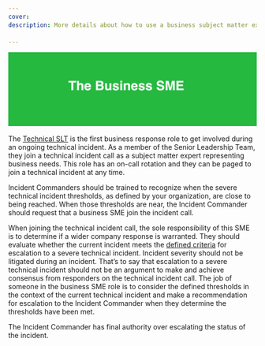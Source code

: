 ```yaml
---
cover:
description: More details about how to use a business subject matter expert to initiate a business incident

---
```

![Business SME](../assets/img/headers/Business_SME.png)

The [Technical SLT](../before/roles.md#technical-slt) is the first business response role to get involved during an ongoing technical incident. As a member of the Senior Leadership Team, they join a technical incident call as a subject matter expert representing business needs. This role has an on-call rotation and they can be paged to join a technical incident at any time.

Incident Commanders should be trained to recognize when the severe technical incident thresholds, as defined by your organization, are close to being reached. When those thresholds are near, the Incident Commander should request that a business SME join the incident call.

When joining the technical incident call, the sole responsibility of this SME is to determine if a wider company response is warranted. They should evaluate whether the current incident meets the [defined criteria](../declaring.md#severe-technical-incident-criteria) for escalation to a severe technical incident. Incident severity should not be litigated during an incident. That’s to say that escalation to a severe technical incident should not be an argument to make and achieve consensus from responders on the technical incident call. The job of someone in the business SME role is to consider the defined thresholds in the context of the current technical incident and make a recommendation for escalation to the Incident Commander when they determine the thresholds have been met.

The Incident Commander has final authority over escalating the status of the incident.

